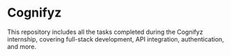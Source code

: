 # Cognifyz
This repository includes all the tasks completed during the Cognifyz internship, covering full-stack development, API integration, authentication, and more.
